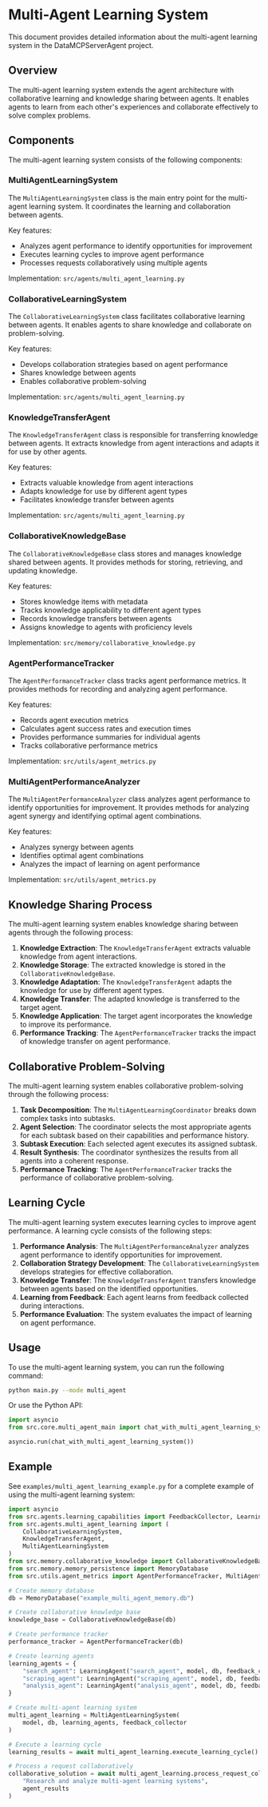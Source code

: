 # Multi-Agent Learning System

This document provides detailed information about the multi-agent learning system in the DataMCPServerAgent project.

## Overview

The multi-agent learning system extends the agent architecture with collaborative learning and knowledge sharing between agents. It enables agents to learn from each other's experiences and collaborate effectively to solve complex problems.

## Components

The multi-agent learning system consists of the following components:

### MultiAgentLearningSystem

The `MultiAgentLearningSystem` class is the main entry point for the multi-agent learning system. It coordinates the learning and collaboration between agents.

Key features:
- Analyzes agent performance to identify opportunities for improvement
- Executes learning cycles to improve agent performance
- Processes requests collaboratively using multiple agents

Implementation: `src/agents/multi_agent_learning.py`

### CollaborativeLearningSystem

The `CollaborativeLearningSystem` class facilitates collaborative learning between agents. It enables agents to share knowledge and collaborate on problem-solving.

Key features:
- Develops collaboration strategies based on agent performance
- Shares knowledge between agents
- Enables collaborative problem-solving

Implementation: `src/agents/multi_agent_learning.py`

### KnowledgeTransferAgent

The `KnowledgeTransferAgent` class is responsible for transferring knowledge between agents. It extracts knowledge from agent interactions and adapts it for use by other agents.

Key features:
- Extracts valuable knowledge from agent interactions
- Adapts knowledge for use by different agent types
- Facilitates knowledge transfer between agents

Implementation: `src/agents/multi_agent_learning.py`

### CollaborativeKnowledgeBase

The `CollaborativeKnowledgeBase` class stores and manages knowledge shared between agents. It provides methods for storing, retrieving, and updating knowledge.

Key features:
- Stores knowledge items with metadata
- Tracks knowledge applicability to different agent types
- Records knowledge transfers between agents
- Assigns knowledge to agents with proficiency levels

Implementation: `src/memory/collaborative_knowledge.py`

### AgentPerformanceTracker

The `AgentPerformanceTracker` class tracks agent performance metrics. It provides methods for recording and analyzing agent performance.

Key features:
- Records agent execution metrics
- Calculates agent success rates and execution times
- Provides performance summaries for individual agents
- Tracks collaborative performance metrics

Implementation: `src/utils/agent_metrics.py`

### MultiAgentPerformanceAnalyzer

The `MultiAgentPerformanceAnalyzer` class analyzes agent performance to identify opportunities for improvement. It provides methods for analyzing agent synergy and identifying optimal agent combinations.

Key features:
- Analyzes synergy between agents
- Identifies optimal agent combinations
- Analyzes the impact of learning on agent performance

Implementation: `src/utils/agent_metrics.py`

## Knowledge Sharing Process

The multi-agent learning system enables knowledge sharing between agents through the following process:

1. **Knowledge Extraction**: The `KnowledgeTransferAgent` extracts valuable knowledge from agent interactions.
2. **Knowledge Storage**: The extracted knowledge is stored in the `CollaborativeKnowledgeBase`.
3. **Knowledge Adaptation**: The `KnowledgeTransferAgent` adapts the knowledge for use by different agent types.
4. **Knowledge Transfer**: The adapted knowledge is transferred to the target agent.
5. **Knowledge Application**: The target agent incorporates the knowledge to improve its performance.
6. **Performance Tracking**: The `AgentPerformanceTracker` tracks the impact of knowledge transfer on agent performance.

## Collaborative Problem-Solving

The multi-agent learning system enables collaborative problem-solving through the following process:

1. **Task Decomposition**: The `MultiAgentLearningCoordinator` breaks down complex tasks into subtasks.
2. **Agent Selection**: The coordinator selects the most appropriate agents for each subtask based on their capabilities and performance history.
3. **Subtask Execution**: Each selected agent executes its assigned subtask.
4. **Result Synthesis**: The coordinator synthesizes the results from all agents into a coherent response.
5. **Performance Tracking**: The `AgentPerformanceTracker` tracks the performance of collaborative problem-solving.

## Learning Cycle

The multi-agent learning system executes learning cycles to improve agent performance. A learning cycle consists of the following steps:

1. **Performance Analysis**: The `MultiAgentPerformanceAnalyzer` analyzes agent performance to identify opportunities for improvement.
2. **Collaboration Strategy Development**: The `CollaborativeLearningSystem` develops strategies for effective collaboration.
3. **Knowledge Transfer**: The `KnowledgeTransferAgent` transfers knowledge between agents based on the identified opportunities.
4. **Learning from Feedback**: Each agent learns from feedback collected during interactions.
5. **Performance Evaluation**: The system evaluates the impact of learning on agent performance.

## Usage

To use the multi-agent learning system, you can run the following command:

```bash
python main.py --mode multi_agent
```

Or use the Python API:

```python
import asyncio
from src.core.multi_agent_main import chat_with_multi_agent_learning_system

asyncio.run(chat_with_multi_agent_learning_system())
```

## Example

See `examples/multi_agent_learning_example.py` for a complete example of using the multi-agent learning system:

```python
import asyncio
from src.agents.learning_capabilities import FeedbackCollector, LearningAgent
from src.agents.multi_agent_learning import (
    CollaborativeLearningSystem,
    KnowledgeTransferAgent,
    MultiAgentLearningSystem
)
from src.memory.collaborative_knowledge import CollaborativeKnowledgeBase
from src.memory.memory_persistence import MemoryDatabase
from src.utils.agent_metrics import AgentPerformanceTracker, MultiAgentPerformanceAnalyzer

# Create memory database
db = MemoryDatabase("example_multi_agent_memory.db")

# Create collaborative knowledge base
knowledge_base = CollaborativeKnowledgeBase(db)

# Create performance tracker
performance_tracker = AgentPerformanceTracker(db)

# Create learning agents
learning_agents = {
    "search_agent": LearningAgent("search_agent", model, db, feedback_collector),
    "scraping_agent": LearningAgent("scraping_agent", model, db, feedback_collector),
    "analysis_agent": LearningAgent("analysis_agent", model, db, feedback_collector)
}

# Create multi-agent learning system
multi_agent_learning = MultiAgentLearningSystem(
    model, db, learning_agents, feedback_collector
)

# Execute a learning cycle
learning_results = await multi_agent_learning.execute_learning_cycle()

# Process a request collaboratively
collaborative_solution = await multi_agent_learning.process_request_collaboratively(
    "Research and analyze multi-agent learning systems",
    agent_results
)
```